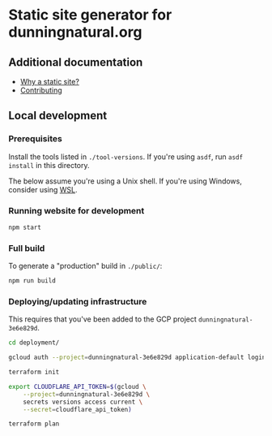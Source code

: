 # Static site generator for dunningnatural.org

## Additional documentation

- [Why a static site?](./docs/Why%20a%20static%20site.md)
- [Contributing](./CONTRIBUTING.md)

## Local development

### Prerequisites

Install the tools listed in `./tool-versions`. If you're using `asdf`, run `asdf install` in this directory.

The below assume you're using a Unix shell. If you're using Windows, consider using [WSL](https://learn.microsoft.com/en-us/windows/wsl/).

### Running website for development

```sh
npm start
```

### Full build

To generate a "production" build in `./public/`:

```sh
npm run build
```

### Deploying/updating infrastructure

This requires that you've been added to the GCP project `dunningnatural-3e6e829d`.

```sh
cd deployment/

gcloud auth --project=dunningnatural-3e6e829d application-default login

terraform init

export CLOUDFLARE_API_TOKEN=$(gcloud \
    --project=dunningnatural-3e6e829d \
    secrets versions access current \
    --secret=cloudflare_api_token)

terraform plan
```
